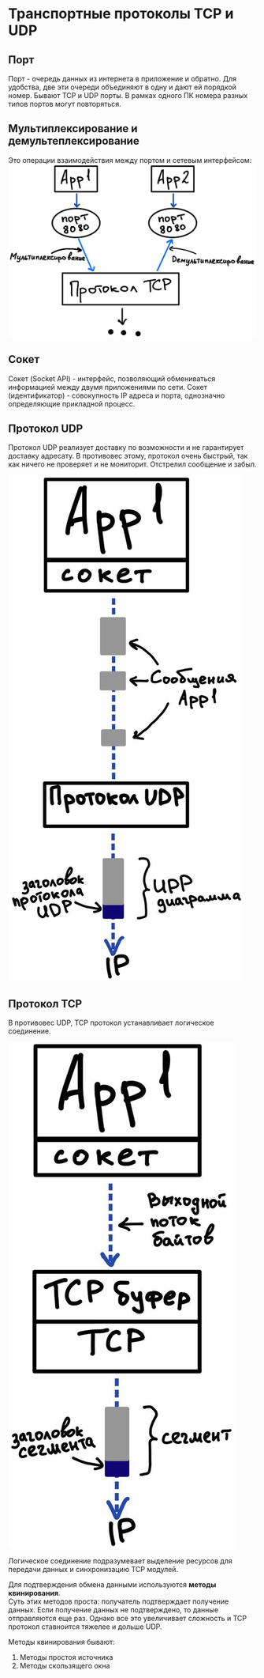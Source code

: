 # Транспортные протоколы TCP и UDP

## Порт
Порт - очередь данных из интернета в приложение и обратно. Для удобства, две эти 
очереди объединяют в одну и дают ей порядкой номер. Бывают TCP и UDP порты. В рамках одного ПК номера разных 
типов портов могут повторяться.

## Мультиплексирование и демультеплексирование
Это операции взаимодействия между портом и сетевым интерфейсом:
![multiplexing.png](../img/computer_network/multiplexing.png) 

## Сокет
Сокет (Socket API) - интерфейс, позволяющий обмениваться информацией между двумя приложениями по сети.
Сокет (идентификатор) - совокупность IP адреса и порта, однозначно определяющие прикладной процесс.

## Протокол UDP
Протокол UDP реализует доставку по возможности и не гарантирует доставку адресату. 
В противовес этому, протокол очень быстрый, так как ничего не проверяет и не мониторит. 
Отстрелил сообщение и забыл.

![udp_scheme.png](../img/computer_network/udp_scheme.png)

## Протокол TCP
В противовес UDP, TCP протокол устанавливает логическое соединение.

![tcp_scheme.png](../img/computer_network/tcp_scheme.png)

Логическое соединение подразумевает выделение ресурсов для передачи данных и синхронизацию TCP модулей.

Для подтверждения обмена данными используются **методы квинирования**.  
Суть этих методов проста: получатель подтверждает получение данных. Если получение данных не 
подтверждено, то данные отправляются еще раз. Однако все это увеличивает сложность и TCP протокол 
ставноится тяжелее и дольше UDP.

Методы квинирования бывают:  
1) Методы простоя источника
2) Методы скользящего окна